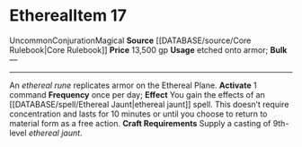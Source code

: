 ﻿---
id: '284'
item_category: Runes
item_subcategory: Armor Property Runes
level: '17'
name: Ethereal
price: 13,500 gp
rarity: Uncommon
school: Conjuration
source: '[[DATABASE/source/Core Rulebook|Core Rulebook]]'
subcategory: rune
trait:
- '[[DATABASE/trait/Conjuration|Conjuration]]'
- '[[DATABASE/trait/Magical|Magical]]'
- '[[DATABASE/trait/Uncommon|Uncommon]]'
type: Item
usage: etched onto armor

---
# Ethereal<span class="item-type">Item 17</span>

<span class="trait-uncommon item-trait">Uncommon</span><span class="item-trait">Conjuration</span><span class="item-trait">Magical</span>
**Source** [[DATABASE/source/Core Rulebook|Core Rulebook]] 
**Price** 13,500 gp
**Usage** etched onto armor; **Bulk** —

---
An _ethereal rune_ replicates armor on the Ethereal Plane.
**Activate** <span class="action-icon">1</span> command **Frequency** once per day; **Effect** You gain the effects of an [[DATABASE/spell/Ethereal Jaunt|ethereal jaunt]] spell. This doesn’t require concentration and lasts for 10 minutes or until you choose to return to material form as a free action.
**Craft Requirements** Supply a casting of 9th-level _ethereal jaunt_.